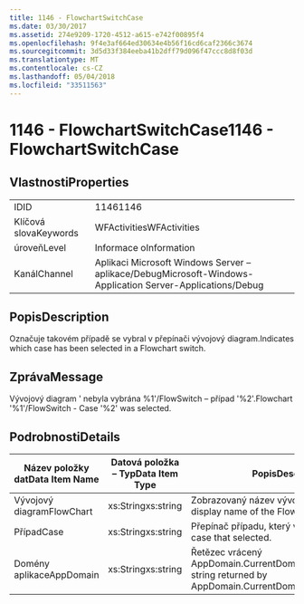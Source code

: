 ```yaml
---
title: 1146 - FlowchartSwitchCase
ms.date: 03/30/2017
ms.assetid: 274e9209-1720-4512-a615-e742f00895f4
ms.openlocfilehash: 9f4e3af664ed30634e4b56f16cd6caf2366c3674
ms.sourcegitcommit: 3d5d33f384eeba41b2dff79d096f47ccc8d8f03d
ms.translationtype: MT
ms.contentlocale: cs-CZ
ms.lasthandoff: 05/04/2018
ms.locfileid: "33511563"
---
```

# <a name="1146---flowchartswitchcase"></a><span data-ttu-id="9322b-102">1146 - FlowchartSwitchCase</span><span class="sxs-lookup"><span data-stu-id="9322b-102">1146 - FlowchartSwitchCase</span></span>
## <a name="properties"></a><span data-ttu-id="9322b-103">Vlastnosti</span><span class="sxs-lookup"><span data-stu-id="9322b-103">Properties</span></span>  
  
|||  
|-|-|  
|<span data-ttu-id="9322b-104">ID</span><span class="sxs-lookup"><span data-stu-id="9322b-104">ID</span></span>|<span data-ttu-id="9322b-105">1146</span><span class="sxs-lookup"><span data-stu-id="9322b-105">1146</span></span>|  
|<span data-ttu-id="9322b-106">Klíčová slova</span><span class="sxs-lookup"><span data-stu-id="9322b-106">Keywords</span></span>|<span data-ttu-id="9322b-107">WFActivities</span><span class="sxs-lookup"><span data-stu-id="9322b-107">WFActivities</span></span>|  
|<span data-ttu-id="9322b-108">úroveň</span><span class="sxs-lookup"><span data-stu-id="9322b-108">Level</span></span>|<span data-ttu-id="9322b-109">Informace o</span><span class="sxs-lookup"><span data-stu-id="9322b-109">Information</span></span>|  
|<span data-ttu-id="9322b-110">Kanál</span><span class="sxs-lookup"><span data-stu-id="9322b-110">Channel</span></span>|<span data-ttu-id="9322b-111">Aplikaci Microsoft Windows Server – aplikace/Debug</span><span class="sxs-lookup"><span data-stu-id="9322b-111">Microsoft-Windows-Application Server-Applications/Debug</span></span>|  
  
## <a name="description"></a><span data-ttu-id="9322b-112">Popis</span><span class="sxs-lookup"><span data-stu-id="9322b-112">Description</span></span>  
 <span data-ttu-id="9322b-113">Označuje takovém případě se vybral v přepínači vývojový diagram.</span><span class="sxs-lookup"><span data-stu-id="9322b-113">Indicates which case has been selected in a Flowchart switch.</span></span>  
  
## <a name="message"></a><span data-ttu-id="9322b-114">Zpráva</span><span class="sxs-lookup"><span data-stu-id="9322b-114">Message</span></span>  
 <span data-ttu-id="9322b-115">Vývojový diagram ' nebyla vybrána %1'/FlowSwitch – případ '%2'.</span><span class="sxs-lookup"><span data-stu-id="9322b-115">Flowchart '%1'/FlowSwitch - Case '%2' was selected.</span></span>  
  
## <a name="details"></a><span data-ttu-id="9322b-116">Podrobnosti</span><span class="sxs-lookup"><span data-stu-id="9322b-116">Details</span></span>  
  
|<span data-ttu-id="9322b-117">Název položky dat</span><span class="sxs-lookup"><span data-stu-id="9322b-117">Data Item Name</span></span>|<span data-ttu-id="9322b-118">Datová položka – Typ</span><span class="sxs-lookup"><span data-stu-id="9322b-118">Data Item Type</span></span>|<span data-ttu-id="9322b-119">Popis</span><span class="sxs-lookup"><span data-stu-id="9322b-119">Description</span></span>|  
|--------------------|--------------------|-----------------|  
|<span data-ttu-id="9322b-120">Vývojový diagram</span><span class="sxs-lookup"><span data-stu-id="9322b-120">FlowChart</span></span>|<span data-ttu-id="9322b-121">xs:String</span><span class="sxs-lookup"><span data-stu-id="9322b-121">xs:string</span></span>|<span data-ttu-id="9322b-122">Zobrazovaný název vývojový diagram.</span><span class="sxs-lookup"><span data-stu-id="9322b-122">The display name of the FlowChart.</span></span>|  
|<span data-ttu-id="9322b-123">Případ</span><span class="sxs-lookup"><span data-stu-id="9322b-123">Case</span></span>|<span data-ttu-id="9322b-124">xs:String</span><span class="sxs-lookup"><span data-stu-id="9322b-124">xs:string</span></span>|<span data-ttu-id="9322b-125">Přepínač případu, který vybrali.</span><span class="sxs-lookup"><span data-stu-id="9322b-125">The switch case that selected.</span></span>|  
|<span data-ttu-id="9322b-126">Domény aplikace</span><span class="sxs-lookup"><span data-stu-id="9322b-126">AppDomain</span></span>|<span data-ttu-id="9322b-127">xs:String</span><span class="sxs-lookup"><span data-stu-id="9322b-127">xs:string</span></span>|<span data-ttu-id="9322b-128">Řetězec vrácený AppDomain.CurrentDomain.FriendlyName.</span><span class="sxs-lookup"><span data-stu-id="9322b-128">The string returned by AppDomain.CurrentDomain.FriendlyName.</span></span>|
